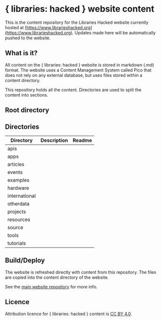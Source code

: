# { libraries: hacked } website content

This is the content repository for the Libraries Hacked website currently hosted at [https://www.librarieshacked.org](https://www.librarieshacked.org).  Updates made here will be automatically pushed to the website.

## What is it?

All content on the { libraries: hacked } website is stored in markdown (.md) format.  The website uses a Content Management System called Pico that does not rely on any external database, but uses files stored within a content directory.

This repository holds all the content. Directories are used to split the content into sections.

## Root directory



## Directories

| Directory | Description | Readme |
| --------- | ----------- | ------ |
| apis |  |  |
| apps |  |  |
| articles |  |  |
| events |  |  |
| examples |  |  |
| hardware |  |  |
| international |  |  |
| otherdata |  |  |
| projects |  |  |
| resources |  |  |
| source |  |  |
| tools |  |  |
| tutorials |  |  |

## Build/Deploy

The website is refreshed directly with content from this repository.  The files are copied into the content directory of the website.

See the [main website repository](https://github.com/librarieshacked/libraries-hacked-website) for more info.

## Licence

Attribution licence for { libraries: hacked } content is [CC BY 4.0](https://creativecommons.org/licenses/by/4.0/).